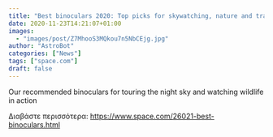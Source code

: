 ```yaml
---
title: "Best binoculars 2020: Top picks for skywatching, nature and travel from Celestron, Nikon and other top brands"
date: 2020-11-23T14:21:07+01:00
images:
  - "images/post/Z7MhooS3MQkou7n5NbCEjg.jpg"
author: "AstroBot"
categories: ["News"]
tags: ["space.com"]
draft: false
---
```


Our recommended binoculars for touring the night sky and watching wildlife in action 

Διαβάστε περισσότερα: https://www.space.com/26021-best-binoculars.html
